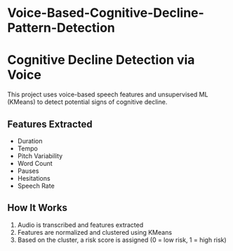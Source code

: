 # Voice-Based-Cognitive-Decline-Pattern-Detection

# Cognitive Decline Detection via Voice

This project uses voice-based speech features and unsupervised ML (KMeans) to detect potential signs of cognitive decline.

## Features Extracted
- Duration
- Tempo
- Pitch Variability
- Word Count
- Pauses
- Hesitations
- Speech Rate

## How It Works
1. Audio is transcribed and features extracted
2. Features are normalized and clustered using KMeans
3. Based on the cluster, a risk score is assigned (0 = low risk, 1 = high risk)
